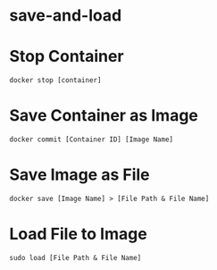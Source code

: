 # save-and-load

# Stop Container
```
docker stop [container]
```

# Save Container as Image
```
docker commit [Container ID] [Image Name]
```

# Save Image as File
```
docker save [Image Name] > [File Path & File Name]
```

# Load File to Image
```
sudo load [File Path & File Name]
```
